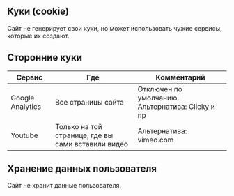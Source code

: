 ## Куки (cookie)

Сайт не генерирует свои куки, но может использовать чужие сервисы, которые их создают.

## Сторонние куки

| Сервис           | Где                                                | Комментарий
|  ---             | ----                                               | ----
| Google Analytics | Все страницы сайта                                 | Отключен по умолчанию. Альтернатива: Clicky и пр
| Youtube          | Только на той странице, где вы сами вставили видео | Альтернатива: vimeo.com

## Хранение данных пользователя

Сайт не хранит данные пользователя.
